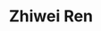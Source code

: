 ---
title: Zhiwei Ren
role: CSE Masters Student
avatar_filename: avatar

social:
  - icon: envelope
    icon_pack: fas
    link: mailto:zhiweiren@ucsd.edu
  - icon: linkedin
    icon_pack: fab
    link: https://www.linkedin.com/in/zhiwei-ren-0772511a6/
  - icon: github
    icon_pack: fab
    link: https://github.com/ZhiweiREN97

user_groups:
  - Masters Students (Alumni)

---